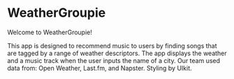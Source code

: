 # WeatherGroupie

Welcome to WeatherGroupie!

This app is designed to recommend music to users by finding songs that are tagged by a range of weather descriptors. 
The app displays the weather and a music track when the user inputs the name of a city. Our team used data from: Open Weather, Last.fm, and Napster.
Styling by UIkit.

